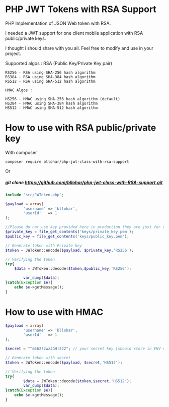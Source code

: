 # PHP JWT Tokens with RSA Support
PHP Implementation of JSON Web token with RSA.

I needed a JWT support for one client mobile application with RSA public/private keys.

I thought i should share with you all. Feel free to modify and use in your project.

Supported algos : 
	RSA (Public Key/Private Key pair)
	
	RS256 - RSA using SHA-256 hash algorithm
	RS384 - RSA using SHA-384 hash algorithm
	RS512 - RSA using SHA-512 hash algorithm
	
	HMAC Algos : 
	
	HS256 - HMAC using SHA-256 hash algorithm (default)
	HS384 - HMAC using SHA-384 hash algorithm
	HS512 - HMAC using SHA-512 hash algorithm
	
# How to use with RSA public/private key

With composer

```shell
composer require bllohar/php-jwt-class-with-rsa-support
````
Or 
##### git clone https://github.com/bllohar/php-jwt-class-with-RSA-support.git

```php
include 'src/JWToken.php';
```

```php
$payload = array(
		'username' => 'bllohar',
		'userId'   => 1
);

//Please do not use key provided here in production they are just for demo.
$private_key = file_get_contents('keys/private_key.pem');
$public_key = file_get_contents('keys/public_key.pem');

// Generate token with Private key
$token = JWToken::encode($payload, $private_key,'RS256');

// Verifying the token
try{
	$data = JWToken::decode($token,$public_key,'RS256');

        var_dump($data);
}catch(Exception $e){
	echo $e->getMessage();
}
```

# How to use with HMAC

```php
$payload = array(
		'username' => 'bllohar',
		'userId'   => 1
);

$secret = "^&562!2wzJGH!222"; // your secret key [should store in ENV variable]

// Generate token with secret
$token = JWToken::encode($payload, $secret,'HS512');

// Verifying the token
try{
	    $data = JWToken::decode($token,$secret,'HS512');
        var_dump($data);
}catch(Exception $e){
	echo $e->getMessage();
}
```
